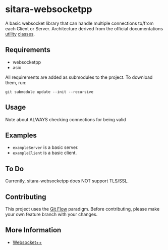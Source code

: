 # sitara-websocketpp

A basic websocket library that can handle multiple connections to/from each Client or Server.  Architecture derived from the official documentations [utility](https://github.com/zaphoyd/websocketpp/tree/master/tutorials/utility_client)
[classes](https://github.com/zaphoyd/websocketpp/tree/master/tutorials/utility_server).

## Requirements
* websocketpp
* asio

All requirements are added as submodules to the project.  To download them, run:

```
git submodule update --init --recursive
```

## Usage
Note about ALWAYS checking connections for being valid

## Examples
* `exampleServer` is a basic server.
* `exampleClient` is a basic client.

## To Do
Currently, sitara-websocketpp does NOT support TLS/SSL.

## Contributing
This project uses the [Git Flow](http://nvie.com/posts/a-successful-git-branching-model/) paradigm.  Before contributing, please make your own feature branch with your changes.

## More Information
* [Websocket++](https://www.zaphoyd.com/websocketpp/)
